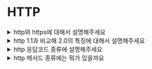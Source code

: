 # HTTP

<details>
<summary>http와 https에 대해서 설명해주세요</summary>  

---  
- **http는 hypertext transport protocol의 약자**
- http는 인터넷에서 웹 서버와 통신하기 위한 규약(protocol).
- 서버는 기본적으로 TCP 80포트에서 http연결을 기다린다. 
- **https의 s는 secure socket을 의미함**
- 정보를 암호화하는 SSL 프로토콜을 사용해 자원을 주고 받을 때 쓰는 통신 규약

---
</details>

<details>
<summary>http 1.1과 비교해 2.0의 특징에 대해서 설명해주세요</summary>  

---  
- http/1.1은 connection 당 하나의 요청을 처리함. 연관된 파일이 많으면 그만큼 응답속도가 느려진다는 단점이 있음
    - Connection Keep-Alive 기능을 이용해 connection을 바로 끊지않고 일정기간 동안 유지하는 기술이 생겨남
- http/2는 하나의 connection에 여러개의 요청을 보낼 수 있음. stream으로 주고 받는 뜻
    - 리소스간의 의존관계를 확인해 우선순위를 판별해 응답한다.
---
</details>

<details>
<summary>http 응답코드 종류에 설명해주세요</summary>  

---  
- 2xx - 요청을 성공적으로 받았다는 뜻(성공)
- 3xx - 추가작업이 필요하다는 뜻(리다이렉션)
- 4xx - 요청을 처리할 수 없습니다(클라이언트의 오류)
- 5xx - 서버가 유효한 요청엑 처리를 못함(서버 오류)
---
</details>

<details>
<summary>http 메서드 종류에는 뭐가 있을까요</summary>  


`POST`, `GET`, `PUT`, `PATCH`, `DELETE`  

---  
- POST - 자원 생성을 할때 보내는 메서드
- GET - 특정 자원을 읽는 메서드
- PUT - 특정 자원의 전체를 수정할 때 사용하는 메서드
- PATCH - 특정 자원의 부분을 수정하는데 사용하는 메서드
- DELETE - 특정 자원을 삭제할때 사용
---
</details>